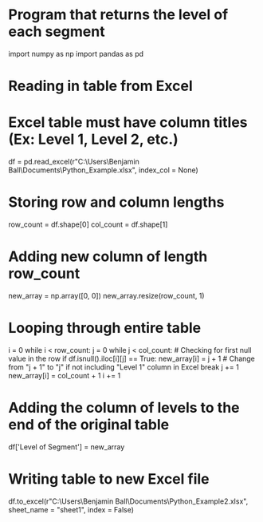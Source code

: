 # Program that returns the level of each segment

import numpy as np
import pandas as pd

# Reading in table from Excel
# Excel table must have column titles (Ex: Level 1, Level 2, etc.)
df = pd.read_excel(r"C:\Users\Benjamin Ball\Documents\Python_Example.xlsx", index_col = None)

# Storing row and column lengths
row_count = df.shape[0]
col_count = df.shape[1]

# Adding new column of length row_count
new_array = np.array([0, 0])
new_array.resize(row_count, 1)

# Looping through entire table
i = 0
while i < row_count:
    j = 0
    while j < col_count:
        # Checking for first null value in the row
        if df.isnull().iloc[i][j] == True:
            new_array[i] = j + 1  # Change from "j + 1" to "j" if not including "Level 1" column in Excel
            break
        j += 1
        new_array[i] = col_count + 1
    i += 1

# Adding the column of levels to the end of the original table
df['Level of Segment'] = new_array

# Writing table to new Excel file
df.to_excel(r"C:\Users\Benjamin Ball\Documents\Python_Example2.xlsx", sheet_name = "sheet1", index = False)
